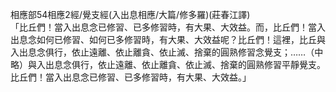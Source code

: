 相應部54相應2經/覺支經(入出息相應/大篇/修多羅)(莊春江譯)  
「比丘們！當入出息念已修習、已多修習時，有大果、大效益。而，比丘們！當入出息念如何已修習、如何已多修習時，有大果、大效益呢？比丘們！這裡，比丘與入出息念俱行，依止遠離、依止離貪、依止滅、捨棄的圓熟修習念覺支；……（中略）與入出息念俱行，依止遠離、依止離貪、依止滅、捨棄的圓熟修習平靜覺支。比丘們！當入出息念已修習、已多修習時，有大果、大效益。」  
  
  
